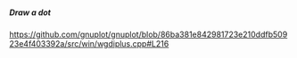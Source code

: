 ##### Draw a dot

https://github.com/gnuplot/gnuplot/blob/86ba381e842981723e210ddfb50923e4f403392a/src/win/wgdiplus.cpp#L216

